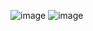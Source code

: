 ![image](https://user-images.githubusercontent.com/118028199/201569427-57b97748-29eb-468f-b3ad-ee73739392fd.png)
![image](https://user-images.githubusercontent.com/118028199/201569444-cb1f2096-dc86-431d-aa90-abe55313a45b.png)

